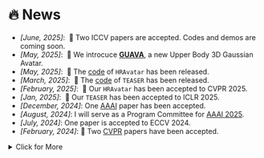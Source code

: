 # 🔥 News
- *[June, 2025]*: &nbsp;🎉 Two ICCV papers are accepted. Codes and demos are coming soon.
- *[May, 2025]*: &nbsp;🎉 We introcuce [**GUAVA**](https://eastbeanzhang.github.io/GUAVA/), a new Upper Body 3D Gaussian Avatar.
- *[May, 2025]*: &nbsp;🎉 The [code](https://github.com/Pixel-Talk/HRAvatar) of `HRAvatar` has been released.
- *[March, 2025]*: &nbsp;🎉 The [code](https://github.com/julia-cherry/Teaser_official) of `TEASER` has been released.
- *[February, 2025]*: &nbsp;🎉 Our `HRAvatar` has been accepted to CVPR 2025. 
- *[Jan, 2025]*: &nbsp;🎉 Our `TEASER` has been accepted to ICLR 2025.
- *[December, 2024]*: One [AAAI](https://aaai.org/Conferences/AAAI-25/) paper has been accepted.
- *[August, 2024]*: I will serve as a Program Committee for [AAAI 2025](https://aaai.org/conference/aaai/aaai-25/).
- *[July, 2024]*: One paper is accepted to ECCV 2024.
- *[February, 2024]*:  🎉 Two [CVPR](https://cvpr2024.thecvf.com/) papers have been accepted.

<!-- fold below   -->
<details>
<summary>Click for More</summary>

- *[Jan, 2024]*: &nbsp;🎉 Our `GPAvatar` has been accepted to ICLR 2024.
- *[December, 2023]*: &nbsp;🎉 Our `PnP-GA+` has been accepted by TPAMI.
- *[July, 2023]*: &nbsp;🎉 Two [ICCV](https://iccv2023.thecvf.com) papers have been accepted.
- *[June, 2023]*: &nbsp;🎉 One [TPAMI](https://ieeexplore.ieee.org/document/9220850) paper has been published. 
- *[April, 2023]*: &nbsp;🎉 One [CVMJ](https://www.sciopen.com/article/10.1007/s41095-022-0294-4) paper has been accepted.
- *[Mar, 2022]*: &nbsp;🎉 Two [CVPR](https://cvpr2022.thecvf.com/) papers have been accepted.

</details> 